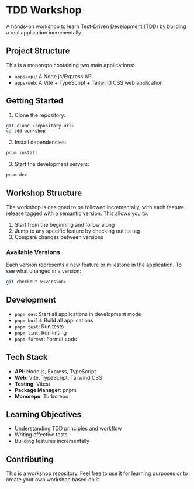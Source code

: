 # TDD Workshop

A hands-on workshop to learn Test-Driven Development (TDD) by building a real application incrementally.

## Project Structure

This is a monorepo containing two main applications:

- `apps/api`: A Node.js/Express API
- `apps/web`: A Vite + TypeScript + Tailwind CSS web application

## Getting Started

1. Clone the repository:

```bash
git clone <repository-url>
cd tdd-workshop
```

2. Install dependencies:

```bash
pnpm install
```

3. Start the development servers:

```bash
pnpm dev
```

## Workshop Structure

The workshop is designed to be followed incrementally, with each feature release tagged with a semantic version. This allows you to:

1. Start from the beginning and follow along
2. Jump to any specific feature by checking out its tag
3. Compare changes between versions

### Available Versions

Each version represents a new feature or milestone in the application. To see what changed in a version:

```bash
git checkout v<version>
```

## Development

- `pnpm dev`: Start all applications in development mode
- `pnpm build`: Build all applications
- `pnpm test`: Run tests
- `pnpm lint`: Run linting
- `pnpm format`: Format code

## Tech Stack

- **API**: Node.js, Express, TypeScript
- **Web**: Vite, TypeScript, Tailwind CSS
- **Testing**: Vitest
- **Package Manager**: pnpm
- **Monorepo**: Turborepo

## Learning Objectives

- Understanding TDD principles and workflow
- Writing effective tests
- Building features incrementally

## Contributing

This is a workshop repository. Feel free to use it for learning purposes or to create your own workshop based on it.
